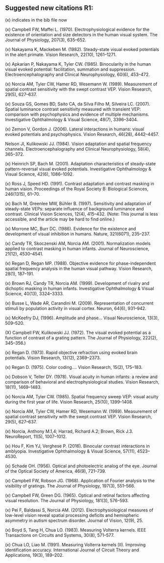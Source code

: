 ## Suggested new citations R1:

(x) indicates in the bib file now

(x) Campbell FW, Maffei L. (1970). Electrophysiological evidence for the existence of orientation and size detectors in the human visual system. The Journal of Physiology, 207(3), 635–652.

(x) Nakayama K, Mackeben M. (1982). Steady-state visual evoked potentials in the alert primate. Vision Research, 22(10), 1261–1271.

(x) Apkarian P, Nakayama K, Tyler CW. (1985). Binocularity in the human visual evoked potential: facilitation, summation and suppression. Electroencephalography and Clinical Neurophysiology, 60(6), 453–472.

(x) Norcia AM, Tyler CW, Hamer RD, Wesemann W. (1989). Measurement of spatial contrast sensitivity with the swept contrast VEP. Vision Research, 29(5), 627–637.

(x) Souza GS, Gomes BD, Saito CA, da Silva Filho M, Silveira LC. (2007). Spatial luminance contrast sensitivity measured with transient VEP: comparison with psychophysics and evidence of multiple mechanisms. Investigative Ophthalmology & Visual Science, 48(7), 3396–3404.

(x) Zemon V, Gordon J. (2006). Lateral interactions in humans: visual evoked potentials and psychophysics. Vision Research, 46(28), 4442–4457.

Nelson JI, Kulikowski JJ. (1984). Vision adaptation and spatial frequency channels. Electroencephalography and Clinical Neurophysiology, 58(4), 365–372.

(x) Heinrich SP, Bach M. (2001). Adaptation characteristics of steady-state pattern-reversal visual evoked potentials. Investigative Ophthalmology & Visual Science, 42(6), 1086–1092.

(x) Ross J, Speed HD. (1991). Contrast adaptation and contrast masking in human vision. Proceedings of the Royal Society B: Biological Sciences, 246(1315), 61–70.

(x) Bach M, Greenlee MW, Bühler B. (1997). Sensitivity and adaptation of steady-state VEPs: separate influence of background luminance and contrast. Clinical Vision Sciences, 12(4), 415–432. (Note: This journal is less accessible, and the article may be hard to find online.)

(x) Morrone MC, Burr DC. (1986). Evidence for the existence and development of visual inhibition in humans. Nature, 321(6071), 235–237.

(x) Candy TR, Skoczenski AM, Norcia AM. (2001). Normalization models applied to contrast masking in human infants. Journal of Neuroscience, 21(12), 4530–4541.


(x) Regan D, Regan MP. (1988). Objective evidence for phase-independent spatial frequency analysis in the human visual pathway. Vision Research, 28(1), 187–191.

(x) Brown RJ, Candy TR, Norcia AM. (1999). Development of rivalry and dichoptic masking in human infants. Investigative Ophthalmology & Visual Science, 40(13), 3324–3333.

(x) Busse L, Wade AR, Carandini M. (2009). Representation of concurrent stimuli by population activity in visual cortex. Neuron, 64(6), 931–942.

(x) McKeefry DJ,  (1996). Amplitude and phase...   Visual Neuroscience, 13(3), 509–520.

(X) Campbell FW, Kulikowski JJ. (1972). The visual evoked potential as a function of contrast of a grating pattern. The Journal of Physiology, 222(2), 345–356.)

(x) Regan D. (1973). Rapid objective refraction using evoked brain potentials. Vision Research, 13(12), 2369–2373.

(x) Regan D. (1975). Color coding.... Vision Research, 15(2), 175–183.

(x) Dobson V, Teller DY. (1978). Visual acuity in human infants: a review and comparison of behavioral and electrophysiological studies. Vision Research, 18(11), 1469–1483.

(x) Norcia AM, Tyler CW. (1985). Spatial frequency sweep VEP: visual acuity during the first year of life. Vision Research, 25(10), 1399–1408.

(x) Norcia AM, Tyler CW, Hamer RD, Wesemann W. (1989). Measurement of spatial contrast sensitivity with the swept contrast VEP. Vision Research, 29(5), 627–637.


(x) Norcia, Anthony M.1,4; Harrad, Richard A.2; Brown, Rick J.3. NeuroReport, 11(5), 1007–1012.

(x) Hou F, Kim YJ, Verghese P. (2016). Binocular contrast interactions in amblyopia. Investigative Ophthalmology & Visual Science, 57(11), 4523–4530.

(x) Schade OH. (1956). Optical and photoelectric analog of the eye. Journal of the Optical Society of America, 46(9), 721–739.

(x) Campbell FW, Robson JG. (1968). Application of Fourier analysis to the visibility of gratings. The Journal of Physiology, 197(3), 551–566.

(x) Campbell FW, Green DG. (1965). Optical and retinal factors affecting visual resolution. The Journal of Physiology, 181(3), 576–593.

(x) Pei F, Baldassi S, Norcia AM. (2012). Electrophysiological measures of low-level vision reveal spatial processing deficits and hemispheric asymmetry in autism spectrum disorder. Journal of Vision, 12(9), 25.

(x) Boyd S, Tang H, Chua LO. (1983). Measuring Volterra kernels. IEEE Transactions on Circuits and Systems, 30(8), 571–577.

(x) Chua LO, Liao M. (1991). Measuring Volterra kernels (II). Improving identification accuracy. International Journal of Circuit Theory and Applications, 19(3), 189–202.